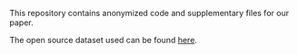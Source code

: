 This repository contains anonymized code and supplementary files for our paper. 

The open source dataset used can be found [here](https://pslcdatashop.web.cmu.edu/DatasetInfo?datasetId=6251).

